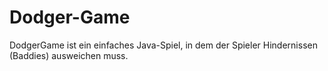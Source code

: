 # Dodger-Game
DodgerGame ist ein einfaches Java-Spiel, in dem der Spieler Hindernissen (Baddies) ausweichen muss.
